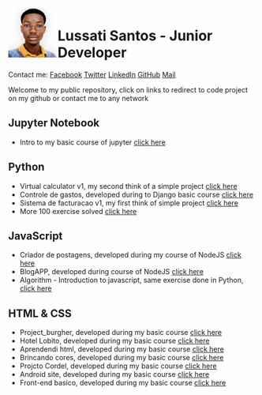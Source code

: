 <img src="img/lussati-300.jpg" width="100px" align="left">

# Lussati Santos - Junior Developer
Contact me: <a href="https://www.facebook.com/lussati.santos" target="_blank">Facebook</a> <a href="https://www.twitter.com/lussatisantos" target="_blank">Twitter</a> <a href="https://www.linkedin.com/lussatisantos" target="_blank">LinkedIn</a> <a href="https://www.github.com/lussatisantos" target="_blank">GitHub</a> <a href="https://lussatisantos10@gmail.com" target="_blank">Mail</a>


Welcome to my public repository, click on links to redirect to code project on my github or contact me to any network

## Jupyter Notebook
- Intro to my basic course of jupyter <a href="https://github.com/lussatisantos/jupyter" target="_blank">click here</a>

## Python
- Virtual calculator v1, my second think of a simple project <a href="https://github.com/lussatisantos/virtual-calculator-v1" target="_blank">click here</a>
-  Controle de gastos, developed during to Django basic course <a href="https://github.com/lussatisantos/controle_gastos_django" target="_blank">click here</a>
- Sistema de facturacao v1, my first think of simple project <a href="https://github.com/lussatisantos/sistema_de_facturacao_v1" target="_blank">click here</a>
- More 100 exercise solved <a href="https://github.com/lussatisantos/algoritmo-python" target="_blank">click here</a>

## JavaScript
- Criador de postagens, developed during my course of NodeJS <a href="https://github.com/lussatisantos/criadordepostagens-nodejs" target="_blank">click here</a>
- BlogAPP, developed during course of NodeJS <a href="https://github.com/lussatisantos/blogapp-nodejs" target="_blank">click here</a>
- Algorithm - Introduction to javascript, same exercise done in Python, <a href="https://github.com/lussatisantos/Algoritmo" target="_blank">click here</a>

## HTML & CSS
- Project_burgher, developed during my basic course <a href="https://github.com/lussatisantos/project_burgher" target="_blank">click here</a>
- Hotel Lobito, developed during my basic course <a href="https://github.com/lussatisantos/hotel-lobito" target="_blank">click here</a>
- Aprendendi html, developed during my basic course <a href="https://github.com/lussatisantos/aprendendo-html" target="_blank">click here</a>
- Brincando cores, developed during my basic course <a href="https://github.com/lussatisantos/brincando-cores-css" target="_blank">click here</a>
- Projcto Cordel, developed during my basic course <a href="https://github.com/lussatisantos/projecto-cordel" target="_blank">click here</a>
- Android site, developed during my basic course <a href="https://github.com/lussatisantos/android-site" target="_blank">click here</a>
- Front-end basico, developed during my basic course <a href="https://github.com/lussatisantos/front-end-basico" target="_blank"> click here</a>
